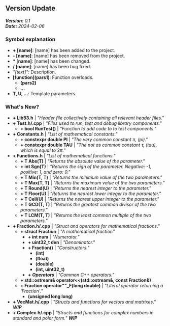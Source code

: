 ## Version Update

***Version:*** *0.1*  
***Date:*** *2024-02-06*

### Symbol explanation

- **+ \[name]**: \[name] has been added to the project.  
- **- \[name]**: \[name] has been removed from the project.  
- **\* \[name]**: \[name] has been changed.  
- **/ \[name]**: \[name] has been bug fixed.  
- *"\[text]"*: Description.  
- **\[function](pars1)**: Function overloads.  
	- **(pars2)**  
	- **...**  
- **T, U, ...**: Template parameters.

### What's New?

- **+ Lib53.h** | *"Header file collectively containing all relevant header files."*  
- **+ Test.h/.cpp** | *"Files used to run, test and debug library components."*  
	- **+ bool RunTest()** | *"Function to add code to to test components."*  
- **+ Constants.h** | *"List of mathematical constants."*  
	- **+ constexpr double PI** | *"The very common constant* $\pi$*, (pi)."*
	- **+ constexpr double TAU** | *"The not as common constant* $\tau$*, (tau), which is equal to* $2\pi$*."*
- **+ Functions.h** | *"List of mathematical functions."*  
	- **+ T Abs(T)** | *"Returns the absolute value of the parameter."*  
	- **+ int Sgn(T)** | *"Returns the sign of the parameter. Negative: -1, positive: 1, and zero: 0."*  
	- **+ T Min(T, T)** | *"Returns the minimum value of the two parameters."*  
	- **+ T Max(T, T)** | *"Returns the maximum value of the two parameters."*  
	- **+ T Round(U)** | *"Returns the nearest integer to the parameter."*  
	- **+ T Floor(U)** | *"Returns the nearest lower integer to the parameter."*  
	- **+ T Ceil(U)** | *"Returns the nearest upper integer to the parameter."*  
	- **+ T GCD(T, T)** | *"Returns the greatest common divisor of the two parameters."*  
	- **+ T LCM(T, T)** | *"Returns the least common multiple of the two parameters."*  
- **+ Fraction.h/.cpp** | *"Struct and operators for mathematical fractions."*  
	- **+ struct Fraction** | *"A mathematical fraction"*  
		- **+ int num** | *"Numerator."*  
		- **+ uint32_t den** | *"Denominator."*  
		- **+ Fraction()** | *"Constructors."*  
			- **(int)**  
			- **(float)**  
			- **(double)**  
			- **(int, uint32_t)**  
		- **+** ***Operators*** | *"Common C++ operators."*  
	- **+ std::ostream& operator<<(std::ostream&, const Fraction&)**  
	- **+ Fraction operator""_F(long double)** | *"Literal operator returning a 'Fraction'."*  
		- **(unsigned long long)**  
- **+ VecMat.h/.cpp** | *"Structs and functions for vectors and matrixes."* ***WIP***  
- **+ Complex.h/.cpp** | *"Structs and functions for complex numbers in standard and polar form."* ***WIP***